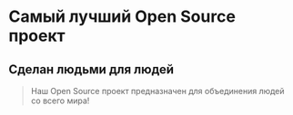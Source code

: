 # Самый лучший Open Source проект

## Сделан людьми для людей

> Наш Open Source проект предназначен для объединения людей со всего мира!




